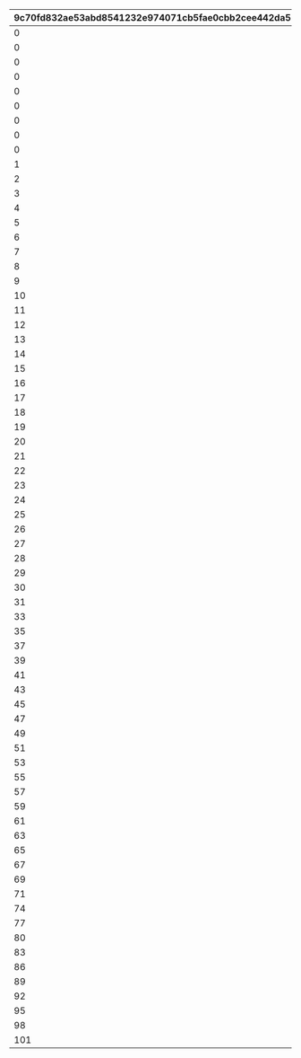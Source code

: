 |9c70fd832ae53abd8541232e974071cb5fae0cbb2cee442da51fe265b1b9e0d2|3def2c47d20d48b1ebb054a72b791b9bc15c8be3662d6c3bbf0b42f00c95b265|3d88184ebb1affc68f6a04601033f1e317b95f5c61a511186696f01f1b9fbabc|cac333687250634c82faf762aff6009bd751e226356da47e66f4cfde2749ea98|4025fc5b75907273ec2ccae3d07f159f1ff615467a5a87499d213cdff6e0d7d8|59b0cc8d685c1c2cf8b5085dbca5b60e0326a53c57dcccc9b256ac39fcf2ef7a|954bcbf89595577be20f03ab65f47ae4f88557a8689cb5847bf42b6978c7849f|2f76facbd675d3d49ccef2decbb159226b7a576e889ca90c5cc682675b7eadd6|19745bfd9cb9e88cfe9eeb5dcad2392e0b9034f9c3e4fcaaf71db629f43549a5|5098e1299f23fca926bcd0ccc17dfc5f8400d189228df5a27898acde3fd5dd9a|
| --- | --- | --- | --- | --- | --- | --- | --- | --- | --- |
|0|30000|90001|10000|1|1|0|90043|12000|10|
|0|30000|90002|10000|2|2|0|90047|24000|20|
|0|30000|90002|10000|3|3|0|90047|24000|20|
|0|30000|90002|10000|4|4|0|90047|24000|20|
|0|30000|90002|10000|5|5|0|90047|24000|20|
|0|30000|90002|10000|6|6|0|90047|24000|20|
|0|30000|90002|10000|7|7|0|90047|24000|20|
|0|30000|90002|10000|8|8|0|90047|24000|20|
|0|30000|90002|10000|9|9|0|90047|24000|20|
|1|30000|90002|10000|10|10|0|90047|24000|20|
|2|30000|90003|10000|11|11|90011|90051|48000|40|
|3|30000|90003|10000|12|12|90011|90051|48000|40|
|4|30000|90003|10000|13|13|90011|90051|48000|40|
|5|30000|90003|10000|14|14|90011|90051|48000|40|
|6|30000|90003|10000|15|15|90011|90051|48000|40|
|7|30000|90003|10000|16|16|90011|90051|48000|40|
|8|30000|90003|10000|17|17|90011|90051|48000|40|
|9|30000|90003|10000|18|18|90011|90051|48000|40|
|10|30000|90003|10000|19|19|90011|90051|48000|40|
|11|30000|90003|10000|20|20|90011|90051|48000|40|
|12|30000|90004|10000|21|21|90015|90055|72000|60|
|13|30000|90004|10000|22|22|90015|90055|72000|60|
|14|30000|90004|10000|23|23|90015|90055|72000|60|
|15|30000|90004|10000|24|24|90015|90055|72000|60|
|16|30000|90004|10000|25|25|90015|90055|72000|60|
|17|30000|90004|10000|26|26|90015|90055|72000|60|
|18|30000|90004|10000|27|27|90015|90055|72000|60|
|19|30000|90004|10000|28|28|90015|90055|72000|60|
|20|30000|90004|10000|29|29|90015|90055|72000|60|
|21|30000|90004|10000|30|30|90015|90055|72000|60|
|22|30000|90005|10000|31|31|90015|90059|96000|80|
|23|30000|90005|10000|32|32|90015|90059|96000|80|
|24|30000|90005|10000|33|33|90015|90059|96000|80|
|25|30000|90005|10000|34|34|90015|90059|96000|80|
|26|30000|90005|10000|35|35|90015|90059|96000|80|
|27|30000|90005|10000|36|36|90015|90059|96000|80|
|28|30000|90005|10000|37|37|90015|90059|96000|80|
|29|30000|90005|10000|38|38|90015|90059|96000|80|
|30|30000|90005|10000|39|39|90015|90059|96000|80|
|31|30000|90005|10000|40|40|90015|90059|96000|80|
|33|30000|90005|10000|41|41|90017|90063|144000|120|
|35|30000|90005|10000|42|42|90017|90063|144000|120|
|37|30000|90005|10000|43|43|90017|90063|144000|120|
|39|30000|90005|10000|44|44|90017|90063|144000|120|
|41|30000|90005|10000|45|45|90017|90063|144000|120|
|43|30000|90005|10000|46|46|90017|90063|144000|120|
|45|30000|90005|10000|47|47|90017|90063|144000|120|
|47|30000|90005|10000|48|48|90017|90063|144000|120|
|49|30000|90005|10000|49|49|90017|90063|144000|120|
|51|30000|90005|10000|50|50|90017|90063|144000|120|
|53|30000|90006|10000|51|51|90019|90067|180000|150|
|55|30000|90006|10000|52|52|90019|90067|180000|150|
|57|30000|90006|10000|53|53|90019|90067|180000|150|
|59|30000|90006|10000|54|54|90019|90067|180000|150|
|61|30000|90006|10000|55|55|90019|90067|180000|150|
|63|30000|90006|10000|56|56|90019|90067|180000|150|
|65|30000|90006|10000|57|57|90019|90067|180000|150|
|67|30000|90006|10000|58|58|90019|90067|180000|150|
|69|30000|90006|10000|59|59|90019|90067|180000|150|
|71|30000|90006|10000|60|60|90019|90067|180000|150|
|74|30000|90007|10000|61|61|90021|90071|216000|180|
|77|30000|90007|10000|62|62|90021|90071|216000|180|
|80|30000|90007|10000|63|63|90021|90071|216000|180|
|83|30000|90007|10000|64|64|90021|90071|216000|180|
|86|30000|90007|10000|65|65|90021|90071|216000|180|
|89|30000|90007|10000|66|66|90021|90071|216000|180|
|92|30000|90007|10000|67|67|90021|90071|216000|180|
|95|30000|90007|10000|68|68|90021|90071|216000|180|
|98|30000|90007|10000|69|69|90021|90071|216000|180|
|101|30000|90007|10000|70|70|90021|90071|216000|180|